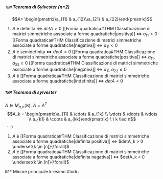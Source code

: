 ##### `THM` Teorema di Sylvester (n=2)
$$A= \begin{pmatrix}a_{11} & a_{12}\\a_{21} & a_{22}\end{pmatrix}$$
1. $A$ è definita $\iff$ $detA > 0$
    [[Forma quadratica#THM Classificazione di matrici simmetriche associate a forme quadratiche|positiva]] $\iff$ $a_{11} > 0$ 
    [[Forma quadratica#THM Classificazione di matrici simmetriche associate a forme quadratiche|negativa]] $\iff$ $a_{11} < 0$
2. $A$ è semidefinita $\iff$ $detA = 0$
    [[Forma quadratica#THM Classificazione di matrici simmetriche associate a forme quadratiche|positiva]] $\iff$ $a_{11}, a_{22} \geq 0$ 
    [[Forma quadratica#THM Classificazione di matrici simmetriche associate a forme quadratiche|negativa]] $\iff$ $a_{11}, a_{22} \leq 0$
4. $A$ è [[Forma quadratica#THM Classificazione di matrici simmetriche associate a forme quadratiche|indefinita]] $\iff$ $detA < 0$

##### `THM` Teorema di sylvester
$A \in M_{n,n}(\mathbb{R})$, $A = A^T$
$$A_k = \begin{pmatrix}a_{11} & \cdots & a_{1k} \\ \vdots & \ddots & \vdots \\ a_{k1} & \cdots & a_{kk}\end{pmatrix} \ \ k \leq n$$
$:\rightarrow$
1. $A$ è [[Forma quadratica#THM Classificazione di matrici simmetriche associate a forme quadratiche|definita positiva]] $\iff$ $detA_k > 0 \underset{k \in [n]}{\forall}$
2. $A$ è [[Forma quadratica#THM Classificazione di matrici simmetriche associate a forme quadratiche|definita negativa]] $\iff$ $detA_k < 0 \underset{k \in [n]}{\forall}$

`DEF` Minore principale k-esimo
#todo
